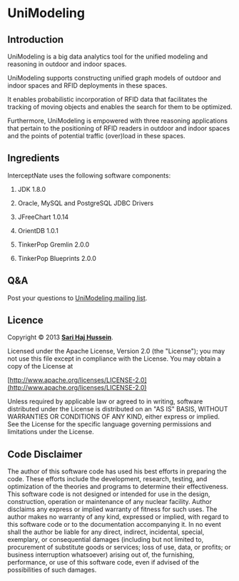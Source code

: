 # UniModeling

## Introduction
UniModeling is a big data analytics tool for the unified modeling and reasoning in outdoor and indoor spaces.

UniModeling supports constructing unified graph models of outdoor and indoor spaces and RFID deployments in these spaces.

It enables probabilistic incorporation of RFID data that facilitates the tracking of moving objects and enables the search for them to be optimized.

Furthermore, UniModeling is empowered with three reasoning applications that pertain to the positioning of RFID readers in outdoor and indoor spaces and the points of potential traffic (over)load in these spaces.

## Ingredients
InterceptNate uses the following software components:

1. JDK 1.8.0

2. Oracle, MySQL and PostgreSQL JDBC Drivers

3. JFreeChart 1.0.14

4. OrientDB 1.0.1

5. TinkerPop Gremlin 2.0.0

6. TinkerPop Blueprints 2.0.0

## Q&A

Post your questions to [UniModeling mailing list](https://lists.sourceforge.net/lists/listinfo/unimodeling-list).

## Licence
Copyright &copy; 2013 **[Sari Haj Hussein](http://sarihh.info)**.

Licensed under the Apache License, Version 2.0 (the "License");
you may not use this file except in compliance with the License.
You may obtain a copy of the License at

[http://www.apache.org/licenses/LICENSE-2.0](http://www.apache.org/licenses/LICENSE-2.0)

Unless required by applicable law or agreed to in writing, software
distributed under the License is distributed on an "AS IS" BASIS,
WITHOUT WARRANTIES OR CONDITIONS OF ANY KIND, either express or implied.
See the License for the specific language governing permissions and
limitations under the License.

## Code Disclaimer
The author of this software code has used his best efforts in preparing the code. These efforts include the development, research, testing, and optimization of the theories and programs to determine their effectiveness. This software code is not designed or intended for use in the design, construction, operation or maintenance of any nuclear facility. Author disclaims any express or implied warranty of fitness for such uses. The author makes no warranty of any kind, expressed or implied, with regard to this software code or to the documentation accompanying it. In no event shall the author be liable for any direct, indirect, incidental, special, exemplary, or consequential damages (including but not limited to, procurement of substitute goods or services; loss of use, data, or profits; or business interruption whatsoever) arising out of, the furnishing, performance, or use of this software code, even if advised of the possibilities of such damages.